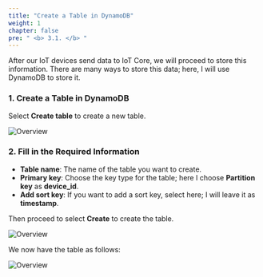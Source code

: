```yaml
---
title: "Create a Table in DynamoDB"
weight: 1
chapter: false
pre: " <b> 3.1. </b> "
---
```


After our IoT devices send data to IoT Core, we will proceed to store this information. There are many ways to store this data; here, I will use DynamoDB to store it.

### 1. Create a Table in DynamoDB

Select **Create table** to create a new table.

![Overview](/images/32.png)

### 2. Fill in the Required Information

- **Table name**: The name of the table you want to create.
- **Primary key**: Choose the key type for the table; here I choose **Partition key** as **device_id**.
- **Add sort key**: If you want to add a sort key, select here; I will leave it as **timestamp**.

Then proceed to select **Create** to create the table.

![Overview](/images/33.png)

We now have the table as follows:

![Overview](/images/34.png) 

